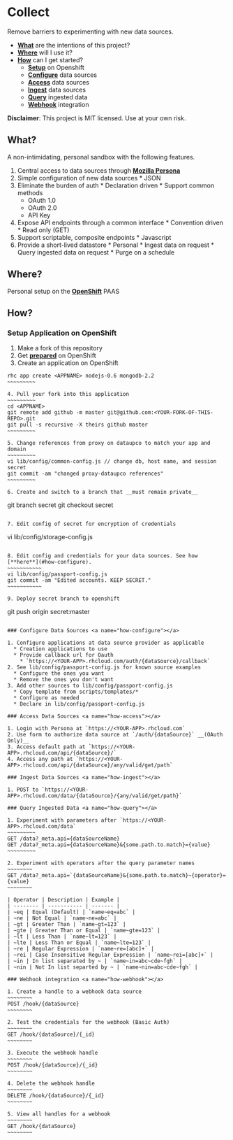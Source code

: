 # Collect

Remove barriers to experimenting with new data sources.

  * [**What**](#what) are the intentions of this project?
  * [**Where**](#where) will I use it?
  * [**How**](#how) can I get started?
    * [**Setup**](#how-openshift) on Openshift
    * [**Configure**](#how-configure) data sources
    * [**Access**](#how-access) data sources
    * [**Ingest**](#how-ingest) data sources
    * [**Query**](#how-query) ingested data
    * [**Webhook**](#how-webhook) integration 

__Disclaimer__: This project is MIT licensed. Use at your own risk.

## What? <a name="what"></a>

A non-intimidating, personal sandbox with the following features.

  1. Central access to data sources through [**Mozilla Persona**](http://www.mozilla.org/en-US/persona/)
  2. Simple configuration of new data sources
    * JSON
  3. Eliminate the burden of auth
    * Declaration driven
    * Support common methods
      * OAuth 1.0
      * OAuth 2.0
      * API Key 
  4. Expose API endpoints through a common interface
    * Convention driven
    * Read only (GET)
  5. Support scriptable, composite endpoints
    * Javascript
  6. Provide a short-lived datastore 
    * Personal 
    * Ingest data on request
    * Query ingested data on request
    * Purge on a schedule

## Where? <a name="where"></a>

Personal setup on the [**OpenShift**](https://www.openshift.com) PAAS 

## How? <a name="how"></a>

### Setup Application on OpenShift <a name="how-openshift"></a>

  1. Make a fork of this repository
  2. Get [**prepared**](https://www.openshift.com/blogs/using-rhc-to-manage-paas-apps) on OpenShift
  3. Create an application on OpenShift
  ~~~~~~~~~~
  rhc app create <APPNAME> nodejs-0.6 mongodb-2.2
  ~~~~~~~~~

  4. Pull your fork into this application
  ~~~~~~~~~
  cd <APPNAME>
  git remote add github -m master git@github.com:<YOUR-FORK-OF-THIS-REPO>.git
  git pull -s recursive -X theirs github master
  ~~~~~~~~~

  5. Change references from proxy on dataupco to match your app and domain
  ~~~~~~~~~
  vi lib/config/common-config.js // change db, host name, and session secret
  git commit -am "changed proxy-dataupco references"
  ~~~~~~~~~

  6. Create and switch to a branch that __must remain private__
  ~~~~~~~~~~
  git branch secret
  git checkout secret
  ~~~~~~~~~~

  7. Edit config of secret for encryption of credentials
  ~~~~~~~~~~~~~
  vi lib/config/storage-config.js
  ~~~~~~~~~~~~~

  8. Edit config and credentials for your data sources. See how [**here**](#how-configure).
  ~~~~~~~~~~~
  vi lib/config/passport-config.js
  git commit -am "Edited accounts. KEEP SECRET."
  ~~~~~~~~~~~

  9. Deploy secret branch to openshift
  ~~~~~~~~~~~~~
  git push origin secret:master
  ~~~~~~~~~~~~~

### Configure Data Sources <a name="how-configure"></a>

  1. Configure applications at data source provider as applicable
    * Creation applications to use
    * Provide callback url for Oauth 
      * `https://<YOUR-APP>.rhcloud.com/auth/{dataSource}/callback`
  2. See lib/config/passport-config.js for known source examples
    * Configure the ones you want
    * Remove the ones you don't want
  3. Add other sources to lib/config/passport-config.js
    * Copy template from scripts/templates/*
    * Configure as needed
    * Declare in lib/config/passport-config.js 

### Access Data Sources <a name="how-access"></a>

  1. Login with Persona at `https://<YOUR-APP>.rhcloud.com`
  2. Use form to authorize data source at `/auth/{dataSource}` __(OAuth Only)__
  3. Access default path at `https://<YOUR-APP>.rhcloud.com/api/{dataSource}/`
  4. Access any path at `https://<YOUR-APP>.rhcloud.com/api/{dataSource}/any/valid/get/path`

### Ingest Data Sources <a name="how-ingest"></a>

  1. POST to `https://<YOUR-APP>.rhcloud.com/data/{dataSource}/{any/valid/get/path}`

### Query Ingested Data <a name="how-query"></a>

  1. Experiment with parameters after `https://<YOUR-APP>.rhcloud.com/data`
  ~~~~~~~~~
  GET /data?_meta.api={dataSourceName}
  GET /data?_meta.api={dataSourceName}&{some.path.to.match}={value}
  ~~~~~~~~~

  2. Experiment with operators after the query parameter names
  ~~~~~~~~
  GET /data?_meta.api=`{dataSourceName}&{some.path.to.match}~{operator}={value}
  ~~~~~~~~

  | Operator | Description | Example |
  | -------- | ----------- | ------- |
  | ~eq | Equal (Default) | `name~eq=abc` |
  | ~ne | Not Equal | `name~ne=abc` |
  | ~gt | Greater Than | `name~gt=123` |
  | ~gte | Greater Than or Equal | `name~gte=123` |
  | ~lt | Less Than | `name~lt=123` |
  | ~lte | Less Than or Equal | `name~lte=123` |
  | ~re | Regular Expression | `name~re=[abc]+` |
  | ~rei | Case Insensitive Regular Expression | `name~rei=[abc]+` |
  | ~in | In list separated by ~ | `name~in=abc~cde~fgh` |
  | ~nin | Not In list separted by ~ | `name~nin=abc~cde~fgh` |

### Webhook integration <a name="how-webhook"></a>

  1. Create a handle to a webhook data source  
  ~~~~~~~~
  POST /hook/{dataSource}
  ~~~~~~~~

  2. Test the credentials for the webhook (Basic Auth)
  ~~~~~~~~
  GET /hook/{dataSource}/{_id}
  ~~~~~~~~

  3. Execute the webhook handle
  ~~~~~~~~
  POST /hook/{dataSource}/{_id}
  ~~~~~~~~

  4. Delete the webhook handle
  ~~~~~~~~
  DELETE /hook/{dataSource}/{_id}
  ~~~~~~~~

  5. View all handles for a webhook 
  ~~~~~~~~
  GET /hook/{dataSource}
  ~~~~~~~~
